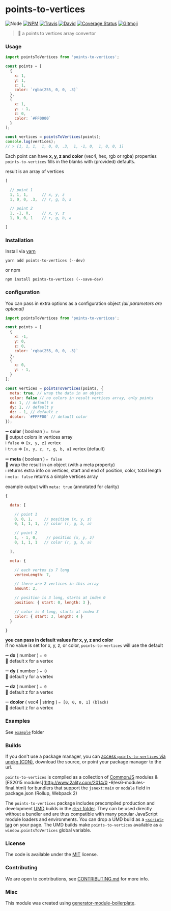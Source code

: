 # points-to-vertices

![Node](https://img.shields.io/node/v/points-to-vertices.svg?style=flat-square)
[![NPM](https://img.shields.io/npm/v/points-to-vertices.svg?style=flat-square)](https://www.npmjs.com/package/points-to-vertices)
[![Travis](https://img.shields.io/travis/duivvv/points-to-vertices/master.svg?style=flat-square)](https://travis-ci.org/duivvv/points-to-vertices)
[![David](https://img.shields.io/david/duivvv/points-to-vertices.svg?style=flat-square)](https://david-dm.org/duivvv/points-to-vertices)
[![Coverage Status](https://img.shields.io/coveralls/duivvv/points-to-vertices.svg?style=flat-square)](https://coveralls.io/github/duivvv/points-to-vertices)
[![Gitmoji](https://img.shields.io/badge/gitmoji-%20😜%20😍-FFDD67.svg?style=flat-square)](https://gitmoji.carloscuesta.me/)

> :white_square_button: a points to vertices array convertor

### Usage

```js
import pointsToVertices from 'points-to-vertices';

const points = [
  {
    x: 1,
    y: 1,
    z: 1,
    color: `rgba(255, 0, 0, .3)`
  },
  {
    x: 1,
    y: - 1,
    z: 0,
    color: `#FF0000`
  }
];

const vertices = pointsToVertices(points);
console.log(vertices);
// > [1, 1, 1,  1, 0, 0, .3,  1, -1, 0,  1, 0, 0, 1]

```

Each point can have **x, y, z and color** (vec4, hex, rgb or rgba) properties
<br/>`points-to-vertices` fills in the blanks with (provided) defaults.

result is an array of vertices

```js
[

  // point 1
  1, 1, 1,      // x, y, z
  1, 0, 0, .3,  // r, g, b, a

  // point 2
  1, -1, 0,     // x, y, z
  1, 0, 0, 1    // r, g, b, a

]
```

### Installation

Install via [yarn](https://github.com/yarnpkg/yarn)

	yarn add points-to-vertices (--dev)

or npm

	npm install points-to-vertices (--save-dev)


### configuration

You can pass in extra options as a configuration object *(all parameters are optional)*

```js
import pointsToVertices from 'points-to-vertices';

const points = [
  {
    x: -1,
    y: 0,
    z: 0,
    color: `rgba(255, 0, 0, .3)`
  },
  {
    x: 0,
    y: - 1,
  }
];

const vertices = pointsToVertices(points, {
  meta: true, // wrap the data in an object
  color: false // no colors in result vertices array, only points
  dx: 1, // default x
  dy: 1, // default y
  dz: - 1, // default z
  dcolor: `#FFFF00` // default color
});

```

➖ **color** ( boolean ) ` ✏️ true `
<br/> 📝 output colors in vertices array
<br/> ℹ️ `false` => `[x, y, z]` vertex
<br/> ℹ️ `true` =>  `[x, y, z, r, g, b, a]` vertex (default)

➖ **meta** ( boolean ) ` ✏️ false `
<br/> 📝 wrap the result in an object (with a meta property)
<br/> ℹ️ returns extra info on vertices, start and end of position, color, total length
<br/> ℹ️ `meta: false` returns a simple vertices array

example output with `meta: true` (annotated for clarity)

```js
{

  data: [

  	// point 1
  	0, 0, 1,     // position (x, y, z)
  	0, 1, 1, 1,  // color (r, g, b, a)

  	// point 2
  	1, - 1, 0,    // position (x, y, z)
  	0, 1, 1, 1   // color (r, g, b, a)

  ],

  meta: {

   	// each vertex is 7 long
   	vertexLength: 7,

    // there are 2 vertices in this array
   	amount: 2,

   	// position is 3 long, starts at index 0
    position: { start: 0, length: 3 },

    // color is 4 long, starts at index 3
    color: { start: 3, length: 4 }
  }

}
```

**you can pass in default values for x, y, z and color**
<br/> if no value is set for x, y, z, or color, `points-to-vertices` will use the default

➖ **dx** ( number ) ` ✏️ 0 `
<br/> 📝 default x for a vertex

➖ **dy** ( number ) ` ✏️ 0 `
<br/> 📝 default y for a vertex

➖ **dz** ( number ) ` ✏️ 0 `
<br/> 📝 default z for a vertex

➖ **dcolor** ( vec4 | string ) ` ✏️ [0, 0, 0, 1] (black) `
<br/> 📝 default z for a vertex

### Examples

See [`example`](example/script.js) folder

### Builds

If you don't use a package manager, you can [access `points-to-vertices` via unpkg (CDN)](https://unpkg.com/points-to-vertices/), download the source, or point your package manager to the url.

`points-to-vertices` is compiled as a collection of [CommonJS](http://webpack.github.io/docs/commonjs.html) modules & [ES2015 modules](http://www.2ality.com/2014/0
  -9/es6-modules-final.html) for bundlers that support the `jsnext:main` or `module` field in package.json (Rollup, Webpack 2)

The `points-to-vertices` package includes precompiled production and development [UMD](https://github.com/umdjs/umd) builds in the [`dist` folder](https://unpkg.com/points-to-vertices/dist/). They can be used directly without a bundler and are thus compatible with many popular JavaScript module loaders and environments. You can drop a UMD build as a [`<script>` tag](https://unpkg.com/points-to-vertices) on your page. The UMD builds make `points-to-vertices` available as a `window.pointsToVertices` global variable.

### License

The code is available under the [MIT](LICENSE) license.

### Contributing

We are open to contributions, see [CONTRIBUTING.md](CONTRIBUTING.md) for more info.

### Misc

This module was created using [generator-module-boilerplate](https://github.com/duivvv/generator-module-boilerplate).
